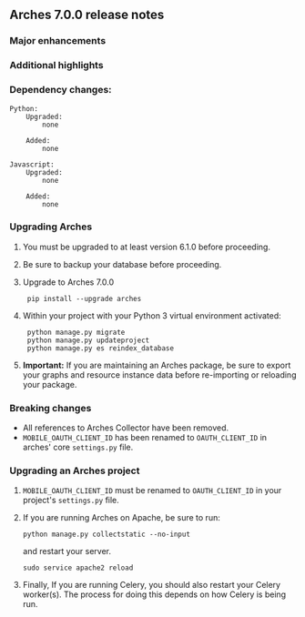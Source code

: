 Arches 7.0.0 release notes
------------------------


### Major enhancements


### Additional highlights

  
### Dependency changes:
```
Python:
    Upgraded:
        none

    Added:
        none

Javascript:
    Upgraded:
        none

    Added:
        none
```


### Upgrading Arches
1. You must be upgraded to at least version 6.1.0 before proceeding.

2. Be sure to backup your database before proceeding.

3. Upgrade to Arches 7.0.0

        pip install --upgrade arches

4. Within your project with your Python 3 virtual environment activated:

        python manage.py migrate
        python manage.py updateproject
        python manage.py es reindex_database

5. **Important:** If you are maintaining an Arches package, be sure to export your graphs and resource instance data before re-importing or reloading your package.

### Breaking changes
- All references to Arches Collector have been removed.
- `MOBILE_OAUTH_CLIENT_ID` has been renamed to `OAUTH_CLIENT_ID` in arches' core `settings.py` file.

### Upgrading an Arches project
1. `MOBILE_OAUTH_CLIENT_ID` must be renamed to `OAUTH_CLIENT_ID` in your project's `settings.py` file.

2. If you are running Arches on Apache, be sure to run:

    ```
    python manage.py collectstatic --no-input
    ```
    and restart your server.
    ```
    sudo service apache2 reload
    ```

3. Finally, If you are running Celery, you should also restart your Celery worker(s). The process for doing this depends on how Celery is being run.